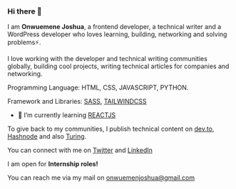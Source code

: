 ### Hi there 👋

I am **Onwuemene Joshua**, a frontend developer, a technical writer and a WordPress developer who loves learning, building, networking and solving problems⚡.

I love working with the developer and technical writing communities globally, building cool projects, writing technical articles for companies and networking.

Programming Language: HTML, CSS, JAVASCRIPT, PYTHON.

Framework and Libraries: [SASS](https://sass-lang.com/documentation/), [TAILWINDCSS](https://tailwindcss.com/docs/installation)

- 🌱 I’m currently learning [REACTJS](https://react.dev/)

To give back to my communities, I publish technical content on [dev.to](https://dev.to/onwuemene), [Hashnode](https://hashnode.com/@JoshDevv) and also [Turing](https://www.turing.com/).

You can connect with me on [Twitter](https://twitter.com/onwuemenejosh) and [LinkedIn](https://www.linkedin.com/in/joshua-onwuemene/)

I am open for **Internship roles!**

You can reach me via my mail on onwuemenjoshua@gmail.com


<!--
**onwuemenejoshua/onwuemenejoshua** is a ✨ _special_ ✨ repository because its `README.md` (this file) appears on your GitHub profile.

Here are some ideas to get you started:

- 🔭 I’m currently working on ...
- 🌱 I’m currently learning ...
- 👯 I’m looking to collaborate on ...
- 🤔 I’m looking for help with ...
- 💬 Ask me about ...
- 📫 How to reach me: ...
- 😄 Pronouns: ...
- ⚡ Fun fact: ...
-->
